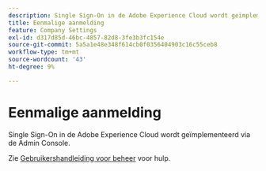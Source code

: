 ```yaml
---
description: Single Sign-On in de Adobe Experience Cloud wordt geïmplementeerd via de Admin Console.
title: Eenmalige aanmelding
feature: Company Settings
exl-id: d317d85d-46bc-4857-82d8-3fe3b3fc154e
source-git-commit: 5a5a1e48e348f614cb0f0356404903c16c55ceb8
workflow-type: tm+mt
source-wordcount: '43'
ht-degree: 9%

---
```


# Eenmalige aanmelding

Single Sign-On in de Adobe Experience Cloud wordt geïmplementeerd via de Admin Console.

Zie [Gebruikershandleiding voor beheer](https://helpx.adobe.com/enterprise/admin-guide.html/enterprise/using/set-up-identity.ug.html) voor hulp.
